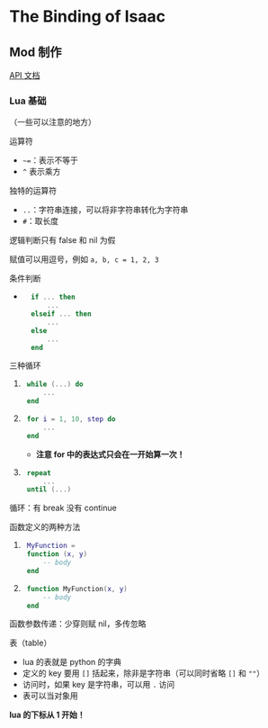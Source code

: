 # The Binding of Isaac


## Mod 制作
[API 文档](https://wofsauge.github.io/IsaacDocs/rep/index.html)

### Lua 基础
（一些可以注意的地方）

运算符
* `~=`：表示不等于
* `^` 表示乘方

独特的运算符
* `..`：字符串连接，可以将非字符串转化为字符串
* `#`：取长度

逻辑判断只有 false 和 nil 为假

赋值可以用逗号，例如 `a, b, c = 1, 2, 3`

条件判断
* ```lua
	if ... then
		...
	elseif ... then
		...
	else
		...
	end
	```

三种循环
1. ```lua
	while (...) do
		...
	end
	```
2. ```lua
	for i = 1, 10, step do
		...
	end
	```
	- **注意 for 中的表达式只会在一开始算一次！**
3. ```lua
	repeat
		...
	until (...)
	```

循环：有 break 没有 continue

函数定义的两种方法
1. ```lua
	MyFunction =
	function (x, y)
		-- body
	end
	```
2. ```lua
	function MyFunction(x, y)
		-- body
	end
	```

函数参数传递：少穿则赋 nil，多传忽略

表（table）
* lua 的表就是 python 的字典
* 定义的 key 要用 `[]` 括起来，除非是字符串（可以同时省略 `[]` 和 `""`）
* 访问时，如果 key 是字符串，可以用 `.` 访问
* 表可以当对象用

**lua 的下标从 1 开始！**
